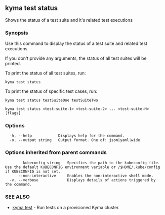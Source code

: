 ## kyma test status

Shows the status of a test suite and it's related test executions

### Synopsis

Use this command to display the status of a test suite and related test executions.

If you don't provide any arguments, the status of all test suites will be printed.

To print the status of all test suites, run:

    kyma test status

To print the status of specific test cases, run:

	kyma test status testSuiteOne testSuiteTwo

```
kyma test status <test-suite-1> <test-suite-2> ... <test-suite-N> [flags]
```

### Options

```
  -h, --help            Displays help for the command.
  -o, --output string   Output format. One of: json|yaml|wide
```

### Options inherited from parent commands

```
      --kubeconfig string   Specifies the path to the kubeconfig file. Use the default KUBECONFIG environment variable or /$HOME/.kube/config if KUBECONFIG is not set.
      --non-interactive     Enables the non-interactive shell mode.
  -v, --verbose             Displays details of actions triggered by the command.
```

### SEE ALSO

* [kyma test](kyma_test.md)	 - Run tests on a provisioned Kyma cluster.


